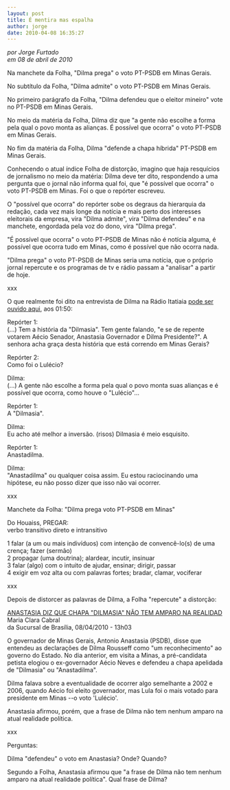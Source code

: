 ```yaml
---
layout: post
title: É mentira mas espalha
author: jorge
date: 2010-04-08 16:35:27
---
```

*por Jorge Furtado*\
*em 08 de abril de 2010*

Na manchete da Folha, "Dilma prega" o voto PT-PSDB em Minas Gerais.

No subtítulo da Folha, "Dilma admite" o voto PT-PSDB em Minas Gerais.

No primeiro parágrafo da Folha, "Dilma defendeu que o eleitor mineiro" vote no PT-PSDB em Minas Gerais.

No meio da matéria da Folha, Dilma diz que "a gente não escolhe a forma pela qual o povo monta as alianças. É possível que ocorra" o voto PT-PSDB em Minas Gerais.

No fim da matéria da Folha, Dilma "defende a chapa híbrida" PT-PSDB em Minas Gerais.

Conhecendo o atual índice Folha de distorção, imagino que haja resquícios de jornalismo no meio da matéria: Dilma deve ter dito, respondendo a uma pergunta que o jornal não informa qual foi, que "é possível que ocorra" o voto PT-PSDB em Minas. Foi o que o repórter escreveu.

O "possível que ocorra" do repórter sobe os degraus da hierarquia da redação, cada vez mais longe da notícia e mais perto dos interesses eleitorais da empresa, vira "Dilma admite", vira "Dilma defendeu" e na manchete, engordada pela voz do dono, vira "Dilma prega".

"É possível que ocorra" o voto PT-PSDB de Minas não é notícia alguma, é possível que ocorra tudo em Minas, como é possível que não ocorra nada.

"Dilma prega" o voto PT-PSDB de Minas seria uma notícia, que o próprio jornal repercute e os programas de tv e rádio passam a "analisar" a partir de hoje.

xxx 

O que realmente foi dito na entrevista de Dilma na Rádio Itatiaia [pode ser ouvido aqui](http://www.tijolaco.com/wp-content/uploads/2010/04/itatiaia2.mp3), aos 01:50: 

Repórter 1:\
(...) Tem a história da "Dilmasia". Tem gente falando, "e se de repente votarem Aécio Senador, Anastasia Governador e Dilma Presidente?". A senhora acha graça desta história que está correndo em Minas Gerais?

Repórter 2:\
Como foi o Lulécio?

Dilma:\
(...) A gente não escolhe a forma pela qual o povo monta suas alianças e é possível que ocorra, como houve o "Lulécio"...

Repórter 1:\
A "Dilmasia".

Dilma:\
Eu acho até melhor a inversão. (risos) Dilmasia é meio esquisito.

Repórter 1:\
Anastadilma.

Dilma:\
"Anastadilma" ou qualquer coisa assim. Eu estou raciocinando uma hipótese, eu não posso dizer que isso não vai ocorrer.

xxx

Manchete da Folha: "Dilma prega voto PT-PSDB em Minas"

Do Houaiss, PREGAR:\
verbo transitivo direto e intransitivo

1 falar (a um ou mais indivíduos) com intenção de convencê-lo(s) de uma crença; fazer (sermão)\
2 propagar (uma doutrina); alardear, incutir, insinuar\
3 falar (algo) com o intuito de ajudar, ensinar; dirigir, passar\
4 exigir em voz alta ou com palavras fortes; bradar, clamar, vociferar

xxx

Depois de distorcer as palavras de Dilma, a Folha "repercute" a distorção:

[ANASTASIA DIZ QUE CHAPA "DILMASIA" NÃO TEM AMPARO NA REALIDAD](http://www1.folha.uol.com.br/folha/brasil/ult96u718016.shtml)\
Maria Clara Cabral\
da Sucursal de Brasília, 08/04/2010 - 13h03

O governador de Minas Gerais, Antonio Anastasia (PSDB), disse que entendeu as declarações de Dilma Rousseff como "um reconhecimento" ao governo do Estado. No dia anterior, em visita a Minas, a pré-candidata petista elogiou o ex-governador Aécio Neves e defendeu a chapa apelidada de "Dilmasia" ou "Anastadilma".

Dilma falava sobre a eventualidade de ocorrer algo semelhante a 2002 e 2006, quando Aécio foi eleito governador, mas Lula foi o mais votado para presidente em Minas --o voto 'Lulécio'.

Anastasia afirmou, porém, que a frase de Dilma não tem nenhum amparo na atual realidade política.

xxx

Perguntas:

Dilma "defendeu" o voto em Anastasia? Onde? Quando?

Segundo a Folha, Anastasia afirmou que "a frase de Dilma não tem nenhum amparo na atual realidade política". Qual frase de Dilma?